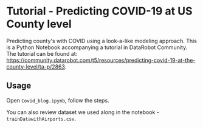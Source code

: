 # Tutorial - Predicting COVID-19 at US County level

Predicting county's with COVID using a look-a-like modeling approach. This is a Python Notebook accompanying a tutorial in DataRobot Community. The tutorial can be found at: https://community.datarobot.com/t5/resources/predicting-covid-19-at-the-county-level/ta-p/2863. 

## Usage

Open `Covid_blog.ipynb`, follow the steps.

You can also review dataset we used along in the notebook - `trainDatawithAirports.csv`.

